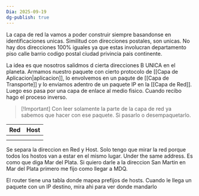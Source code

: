 ```yaml
---
Dia: 2025-09-19
dg-publish: true
---
```

La capa de red la vamos a poder construir siempre basandonse en identificaciones unicas. Similitud con direcciones postales, son unicas. No hay dos direcciones 100% iguales ya que estas involucran departamento piso calle barrio codigo postal ciudad privincia pais continente. 

La idea es que nosotros salidmos d cierta direcciones B UNICA en el planeta. Armamos nuestro paquete con cierto protocolo de [[Capa de Aplicacion|aplicacion]], lo envolvemos en un paqute de [[Capa de Transporte]] y lo enviamos adentro de un paquete IP en la [[Capa de Red]]. Luego eso pasa por una capa de enlace al medio fisico. Cuando recibo hago el proceso inverso. 

>[!Important] Con leer solamente la parte de la capa de red ya sabemos que hacer con ese paquete. Si pasarlo o desempaquetarlo.



| Red | Host |
| --- | ---- |
|     |      |
|     |      |


Se separa la direccion en Red y Host. Solo tengo que mirar la red porque todos los hostos van a estar en el mismo lugar. Under the same address. Es como que diga Mar del Plata. Si quiero darle a la direccion San Martin en Mar del Plata primero me fijo como llegar a MDQ.

El router tiene una tabla donde mapea prefijos de hosts. Cuando le llega un paquete con un IP destino, mira ahi para ver donde mandarlo
